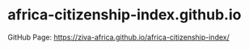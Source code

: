 # africa-citizenship-index.github.io

GitHub Page: https://ziva-africa.github.io/africa-citizenship-index/
